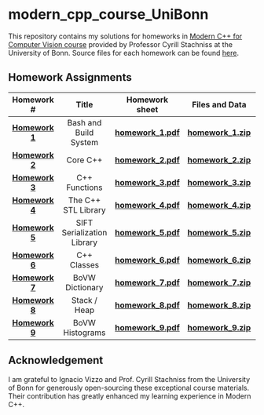 # modern_cpp_course_UniBonn

This repository contains my solutions for homeworks in [Modern C++ for Computer Vision course](https://www.ipb.uni-bonn.de/teaching/cpp-2020/) provided by Professor Cyrill Stachniss at the University of Bonn. Source files for each homework can be found [here](https://www.ipb.uni-bonn.de/teaching/cpp-2020/tutorials/).

## Homework Assignments

|                          Homework #                          |           Title            |                        Homework sheet                        |                        Files and Data                        |    Status                |
| :----------------------------------------------------------: | :------------------------: | :----------------------------------------------------------: | :----------------------------------------------------------: | ----------------------- |
| **[Homework 1](https://www.ipb.uni-bonn.de/html/teaching/modern-cpp/homeworks/homework_1.pdf)** |   Bash and Build System    | **[homework_1.pdf](https://www.ipb.uni-bonn.de/html/teaching/modern-cpp/homeworks/homework_1.pdf)** | **[homework_1.zip](https://www.ipb.uni-bonn.de/html/teaching/modern-cpp/homeworks/homework_1.zip)** | :white_check_mark: |
| **[Homework 2](https://www.ipb.uni-bonn.de/html/teaching/modern-cpp/homeworks/homework_2.pdf)** |          Core C++          | **[homework_2.pdf](https://www.ipb.uni-bonn.de/html/teaching/modern-cpp/homeworks/homework_2.pdf)** | **[homework_2.zip](https://www.ipb.uni-bonn.de/html/teaching/modern-cpp/homeworks/homework_2.zip)** | :x:         |
| **[Homework 3](https://www.ipb.uni-bonn.de/html/teaching/modern-cpp/homeworks/homework_3.pdf)** |       C++ Functions        | **[homework_3.pdf](https://www.ipb.uni-bonn.de/html/teaching/modern-cpp/homeworks/homework_3.pdf)** | **[homework_3.zip](https://www.ipb.uni-bonn.de/html/teaching/modern-cpp/homeworks/homework_3.zip)** | :x:          |
| **[Homework 4](https://www.ipb.uni-bonn.de/html/teaching/modern-cpp/homeworks/homework_4.pdf)** |    The C++ STL Library     | **[homework_4.pdf](https://www.ipb.uni-bonn.de/html/teaching/modern-cpp/homeworks/homework_4.pdf)** | **[homework_4.zip](https://www.ipb.uni-bonn.de/html/teaching/modern-cpp/homeworks/homework_4.zip)** | :x:          |
| **[Homework 5](https://www.ipb.uni-bonn.de/html/teaching/modern-cpp/homeworks/homework_5.pdf)** | SIFT Serialization Library | **[homework_5.pdf](https://www.ipb.uni-bonn.de/html/teaching/modern-cpp/homeworks/homework_5.pdf)** | **[homework_5.zip](https://www.ipb.uni-bonn.de/html/teaching/modern-cpp/homeworks/homework_5.zip)** | :white_check_mark:           |
| **[Homework 6](https://www.ipb.uni-bonn.de/html/teaching/modern-cpp/homeworks/homework_6.pdf)** |        C++ Classes         | **[homework_6.pdf](https://www.ipb.uni-bonn.de/html/teaching/modern-cpp/homeworks/homework_6.pdf)** | **[homework_6.zip](https://www.ipb.uni-bonn.de/html/teaching/modern-cpp/homeworks/homework_6.zip)** | :white_check_mark:           |
| **[Homework 7](https://www.ipb.uni-bonn.de/html/teaching/modern-cpp/homeworks/homework_7.pdf)** |      BoVW Dictionary       | **[homework_7.pdf](https://www.ipb.uni-bonn.de/html/teaching/modern-cpp/homeworks/homework_7.pdf)** | **[homework_7.zip](https://www.ipb.uni-bonn.de/html/teaching/modern-cpp/homeworks/homework_7.zip)** | :white_check_mark:           |
| **[Homework 8](https://www.ipb.uni-bonn.de/html/teaching/modern-cpp/homeworks/homework_8.pdf)** |        Stack / Heap        | **[homework_8.pdf](https://www.ipb.uni-bonn.de/html/teaching/modern-cpp/homeworks/homework_8.pdf)** | **[homework_8.zip](https://www.ipb.uni-bonn.de/html/teaching/modern-cpp/homeworks/homework_8.zip)** | :white_check_mark:           |
| **[Homework 9](https://www.ipb.uni-bonn.de/html/teaching/modern-cpp/homeworks/homework_9.pdf)** |      BoVW Histograms       | **[homework_9.pdf](https://www.ipb.uni-bonn.de/html/teaching/modern-cpp/homeworks/homework_9.pdf)** | **[homework_9.zip](https://www.ipb.uni-bonn.de/html/teaching/modern-cpp/homeworks/homework_9.zip)** | :white_check_mark:           |


## Acknowledgement 

I am grateful to Ignacio Vizzo and Prof. Cyrill Stachniss from the University of Bonn for generously open-sourcing these exceptional course materials. Their contribution has greatly enhanced my learning experience in Modern C++.

